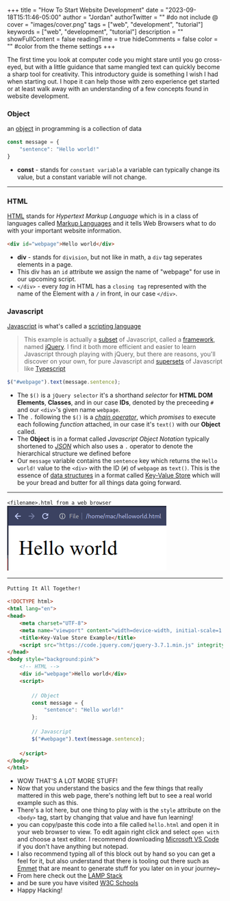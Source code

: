+++
title = "How To Start Website Development"
date = "2023-09-18T15:11:46-05:00"
author = "Jordan"
authorTwitter = "" #do not include @
cover = "images/cover.png"
tags = ["web", "development", "tutorial"]
keywords = ["web", "development", "tutorial"]
description = ""
showFullContent = false
readingTime = true
hideComments = false
color = "" #color from the theme settings
+++

The first time you look at computer code you might stare until you go cross-eyed, but with a little guidance that same mangled text can quickly become a sharp tool for creativity. This introductory guide is something I wish I had when starting out. I hope it can help those with zero experience get started or at least walk away with an understanding of a few concepts found in website development.

### Object
an [object](https://www.w3schools.com/js/js_objects.asp) in programming is a collection of data

```js
const message = {
    "sentence": "Hello world!"
}
```

* **const** - stands for `constant variable` a variable can typically change its value, but a constant variable will not change. 

<hr/>  

### HTML
[HTML](https://www.w3.org/wiki/Html/Training/What_is_HTML) stands for *Hypertext Markup Language* which is in a class of languages called [Markup Languages](https://en.wikipedia.org/wiki/Markup_language) and it tells Web Browsers what to do with your important website information.

```html
<div id="webpage">Hello world</div>
```  

* **div** - stands for `division`, but not like in math, a `div` tag seperates elements in a page.  
* This div has an `id` attribute we assign the name of "webpage" for use in our upcoming script.  
* `</div>` - every *tag* in HTML has a `closing tag` represented with the name of the Element with a `/` in front, in our case `</div>`.  

### Javascript
[Javascript](https://en.wikipedia.org/wiki/JavaScript) is what's called a [scripting language](https://en.wikipedia.org/wiki/Scripting_language)  
> This example is actually a [subset](https://en.wikipedia.org/wiki/Subset) of Javascript, called a [framework](https://en.wikipedia.org/wiki/Comparison_of_JavaScript-based_web_frameworks), named [jQuery](https://en.wikipedia.org/wiki/JQuery). I find it both more efficient and easier to learn Javascript through playing with jQuery, but there are reasons, you'll discover on your own, for pure Javascript and [supersets](https://en.wikipedia.org/wiki/Subset) of Javascript like [Typescript](https://en.wikipedia.org/wiki/TypeScript)

```javascript
$("#webpage").text(message.sentence);
```  

* The `$()` is a `jQuery selector` it's a shorthand *selector* for **HTML DOM Elements**, **Classes**, and in our case **IDs**, denoted by the preceeding `#` and our `<div>`'s given name `webpage`.  
* The `.` following the `$()` is a *[chain operator](https://www.w3schools.com/jquery/jquery_chaining.asp)*, which *promises* to execute each following *function* attached, in our case it's `text()` with our **Object** called.  
* The **Object** is in a format called *Javascript Object Notation* typically shortened to *[JSON](https://en.wikipedia.org/wiki/JSON)* which also uses a `.` operator to denote the hierarchical structure we defined before
* Our `message` variable contains the `sentence` key which returns the `Hello world!` value to the `<div>` with the ID (`#`) of `webpage` as `text()`. This is the essence of [data structures](https://en.wikipedia.org/wiki/Data_structure) in a format called [Key-Value Store](https://en.wikipedia.org/wiki/Key%E2%80%93value_database) which will be your bread and butter for all things data going forward.

<hr/>  

`<filename>.html from a web browser`  
![Open Your File In A Web Browser](images/helloworld.png)

<hr/>

`Putting It All Together!`

```html
<!DOCTYPE html>
<html lang="en">
<head>
    <meta charset="UTF-8">
    <meta name="viewport" content="width=device-width, initial-scale=1.0">
    <title>Key-Value Store Example</title>
    <script src="https://code.jquery.com/jquery-3.7.1.min.js" integrity="sha256-/JqT3SQfawRcv/BIHPThkBvs0OEvtFFmqPF/lYI/Cxo=" crossorigin="anonymous"></script>
</head>
<body style="background:pink">
    <!-- HTML -->
    <div id="webpage">Hello world</div>
    <script>

        // Object
        const message = {
            "sentence": "Hello world!"
        };

        // Javascript
        $("#webpage").text(message.sentence);

    </script>
</body>
</html>
```
* WOW THAT'S A LOT MORE STUFF!
* Now that you understand the basics and the few things that really mattered in this web page, there's nothing left but to see a real world example such as this.
* There's a lot here, but one thing to play with is the `style` attribute on the `<body>` tag, start by changing that value and have fun learning!
* you can copy/paste this code into a file called `hello.html` and open it in your web browser to view. To edit again right click and select `open with` and choose a text editor. I recommend downloading [Microsoft VS Code](https://code.visualstudio.com/download) if you don't have anything but notepad.
* I also recommend typing all of this block out by hand so you can get a feel for it, but also understand that there is tooling out there such as [Emmet](https://code.visualstudio.com/docs/editor/emmet) that are meant to generate stuff for you later on in your journey~
* From here check out the [LAMP Stack](https://blog.apilayer.com/lamp-stack-what-is-it-advantages-alternatives-in-2023/)
* and be sure you have visited [W3C Schools](https://www.w3schools.com/)
* Happy Hacking!